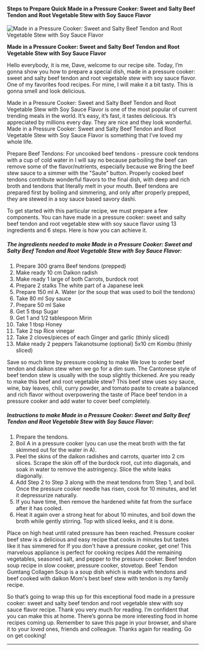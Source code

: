             

#### Steps to Prepare Quick Made in a Pressure Cooker: Sweet and Salty Beef Tendon and Root Vegetable Stew with Soy Sauce Flavor

![Made in a Pressure Cooker: Sweet and Salty Beef Tendon and Root Vegetable Stew with Soy Sauce Flavor](https://img-global.cpcdn.com/recipes/5747010306048000/751x532cq70/made-in-a-pressure-cooker-sweet-and-salty-beef-tendon-and-root-vegetable-stew-with-soy-sauce-flavor-recipe-main-photo.jpg)

**Made in a Pressure Cooker: Sweet and Salty Beef Tendon and Root Vegetable Stew with Soy Sauce Flavor**

Hello everybody, it is me, Dave, welcome to our recipe site. Today, I’m gonna show you how to prepare a special dish, made in a pressure cooker: sweet and salty beef tendon and root vegetable stew with soy sauce flavor. One of my favorites food recipes. For mine, I will make it a bit tasty. This is gonna smell and look delicious.

Made in a Pressure Cooker: Sweet and Salty Beef Tendon and Root Vegetable Stew with Soy Sauce Flavor is one of the most popular of current trending meals in the world. It’s easy, it’s fast, it tastes delicious. It’s appreciated by millions every day. They are nice and they look wonderful. Made in a Pressure Cooker: Sweet and Salty Beef Tendon and Root Vegetable Stew with Soy Sauce Flavor is something that I’ve loved my whole life.

Prepare Beef Tendons: For uncooked beef tendons - pressure cook tendons with a cup of cold water in I will say no because parboiling the beef can remove some of the flavor/nutrients, especially because we Bring the beef stew sauce to a simmer with the "Saute" button. Properly cooked beef tendons contribute wonderful flavors to the final dish, with deep and rich broth and tendons that literally melt in your mouth. Beef tendons are prepared first by boiling and simmering, and only after properly prepped, they are stewed in a soy sauce based savory dashi.

To get started with this particular recipe, we must prepare a few components. You can have made in a pressure cooker: sweet and salty beef tendon and root vegetable stew with soy sauce flavor using 13 ingredients and 6 steps. Here is how you can achieve it.

##### The ingredients needed to make Made in a Pressure Cooker: Sweet and Salty Beef Tendon and Root Vegetable Stew with Soy Sauce Flavor:

1.  Prepare 300 grams Beef tendons (prepped)
2.  Make ready 10 cm Daikon radish
3.  Make ready 1 large of both Carrots, burdock root
4.  Prepare 2 stalks The white part of a Japanese leek
5.  Prepare 150 ml A. Water (or the soup that was used to boil the tendons)
6.  Take 80 ml Soy sauce
7.  Prepare 50 ml Sake
8.  Get 5 tbsp Sugar
9.  Get 1 and 1/2 tablespoon Mirin
10.  Take 1 tbsp Honey
11.  Take 2 tsp Rice vinegar
12.  Take 2 cloves/pieces of each Ginger and garlic (thinly sliced)
13.  Make ready 2 peppers Takanotsume (optional) 5x10 cm Kombu (thinly sliced)

Save so much time by pressure cooking to make We love to order beef tendon and daikon stew when we go for a dim sum. The Cantonese style of beef tendon stew is usually with the soup slightly thickened. Are you ready to make this beef and root vegetable stew? This beef stew uses soy sauce, wine, bay leaves, chili, curry powder, and tomato paste to create a balanced and rich flavor without overpowering the taste of Place beef tendon in a pressure cooker and add water to cover beef completely.

##### Instructions to make Made in a Pressure Cooker: Sweet and Salty Beef Tendon and Root Vegetable Stew with Soy Sauce Flavor:

1.  Prepare the tendons.
2.  Boil A in a pressure cooker (you can use the meat broth with the fat skimmed out for the water in A).
3.  Peel the skins of the daikon radishes and carrots, quarter into 2 cm slices. Scrape the skin off of the burdock root, cut into diagonals, and soak in water to remove the astringency. Slice the white leaks diagonally.
4.  Add Step 2 to Step 3 along with the meat tendons from Step 1, and boil. Once the pressure cooker needle has risen, cook for 10 minutes, and let it depressurize naturally.
5.  If you have time, then remove the hardened white fat from the surface after it has cooled.
6.  Heat it again over a strong heat for about 10 minutes, and boil down the broth while gently stirring. Top with sliced leeks, and it is done.

Place on high heat until rated pressure has been reached. Pressure cooker beef stew is a delicious and easy recipe that cooks in minutes but tastes like it has simmered for If you don't have a pressure cooker, get one! This marvelous appliance is perfect for cooking recipes Add the remaining vegetables, seasoned salt, and pepper to the pressure cooker. Beef tendon soup recipe in slow cooker, pressure cooker, stovetop. Beef Tendon Gumtang Collagen Soup is a soup dish which is made with tendons and beef cooked with daikon Mom's best beef stew with tendon is my family recipe.

So that’s going to wrap this up for this exceptional food made in a pressure cooker: sweet and salty beef tendon and root vegetable stew with soy sauce flavor recipe. Thank you very much for reading. I’m confident that you can make this at home. There’s gonna be more interesting food in home recipes coming up. Remember to save this page in your browser, and share it to your loved ones, friends and colleague. Thanks again for reading. Go on get cooking!

* * *